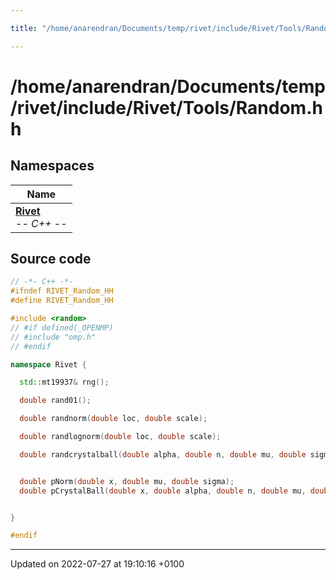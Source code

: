 ```yaml
---

title: "/home/anarendran/Documents/temp/rivet/include/Rivet/Tools/Random.hh"

---
```


# /home/anarendran/Documents/temp/rivet/include/Rivet/Tools/Random.hh



## Namespaces

| Name           |
| -------------- |
| **[Rivet](http://example.org/namespaces/namespacerivet/)** <br>-*- C++ -*-  |




## Source code

```cpp
// -*- C++ -*-
#ifndef RIVET_Random_HH
#define RIVET_Random_HH

#include <random>
// #if defined(_OPENMP)
// #include "omp.h"
// #endif

namespace Rivet {

  std::mt19937& rng();

  double rand01();

  double randnorm(double loc, double scale);

  double randlognorm(double loc, double scale);

  double randcrystalball(double alpha, double n, double mu, double sigma);


  double pNorm(double x, double mu, double sigma);
  double pCrystalBall(double x, double alpha, double n, double mu, double sigma);


}

#endif
```


-------------------------------

Updated on 2022-07-27 at 19:10:16 +0100
